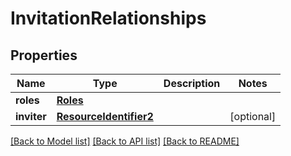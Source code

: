 # InvitationRelationships

## Properties
Name | Type | Description | Notes
------------ | ------------- | ------------- | -------------
**roles** | [**Roles**](Roles.md) |  | 
**inviter** | [**ResourceIdentifier2**](ResourceIdentifier2.md) |  | [optional] 

[[Back to Model list]](../README.md#documentation-for-models) [[Back to API list]](../README.md#documentation-for-api-endpoints) [[Back to README]](../README.md)

